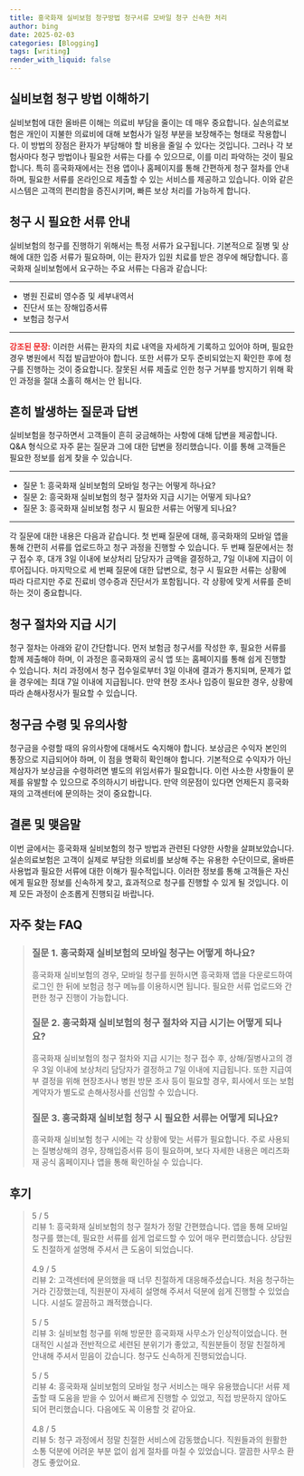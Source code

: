 ```yaml
---
title: 흥국화재 실비보험 청구방법 청구서류 모바일 청구 신속한 처리
author: bing
date: 2025-02-03
categories: [Blogging]
tags: [writing]
render_with_liquid: false
---
```



<h2 id='실비보험 청구 방법 이해하기'>실비보험 청구 방법 이해하기</h2>

<p>실비보험에 대한 올바른 이해는 의료비 부담을 줄이는 데 매우 중요합니다. 실손의료보험은 개인이 지불한 의료비에 대해 보험사가 일정 부분을 보장해주는 형태로 작용합니다. 이 방법의 장점은 환자가 부담해야 할 비용을 줄일 수 있다는 것입니다. 그러나 각 보험사마다 청구 방법이나 필요한 서류는 다를 수 있으므로, 이를 미리 파악하는 것이 필요합니다. 특히 흥국화재에서는 전용 앱이나 홈페이지를 통해 간편하게 청구 절차를 안내하며, 필요한 서류를 온라인으로 제출할 수 있는 서비스를 제공하고 있습니다. 이와 같은 시스템은 고객의 편리함을 증진시키며, 빠른 보상 처리를 가능하게 합니다.</p>

<h2 id='청구 시 필요한 서류 안내'>청구 시 필요한 서류 안내</h2>

<p>실비보험의 청구를 진행하기 위해서는 특정 서류가 요구됩니다. 기본적으로 질병 및 상해에 대한 입증 서류가 필요하며, 이는 환자가 입원 치료를 받은 경우에 해당합니다. 흥국화재 실비보험에서 요구하는 주요 서류는 다음과 같습니다:</p>

<hr />

<ul>
    <li>병원 진료비 영수증 및 세부내역서</li>
    <li>진단서 또는 장해입증서류</li>
    <li>보험금 청구서</li>
</ul>

<hr />

<p><b><span style="color: #ee2323;">강조된 문장:</span></b> 이러한 서류는 환자의 치료 내역을 자세하게 기록하고 있어야 하며, 필요한 경우 병원에서 직접 발급받아야 합니다. 또한 서류가 모두 준비되었는지 확인한 후에 청구를 진행하는 것이 중요합니다. 잘못된 서류 제출로 인한 청구 거부를 방지하기 위해 확인 과정을 절대 소홀히 해서는 안 됩니다.</p>

<h2 id='흔히 발생하는 질문과 답변'>흔히 발생하는 질문과 답변</h2>

<p>실비보험을 청구하면서 고객들이 흔히 궁금해하는 사항에 대해 답변을 제공합니다. Q&A 형식으로 자주 묻는 질문과 그에 대한 답변을 정리했습니다. 이를 통해 고객들은 필요한 정보를 쉽게 찾을 수 있습니다.</p>

<hr />

<ul>
    <li>질문 1: 흥국화재 실비보험의 모바일 청구는 어떻게 하나요?</li>
    <li>질문 2: 흥국화재 실비보험의 청구 절차와 지급 시기는 어떻게 되나요?</li>
    <li>질문 3: 흥국화재 실비보험 청구 시 필요한 서류는 어떻게 되나요?</li>
</ul>

<hr />

<p>각 질문에 대한 내용은 다음과 같습니다. 첫 번째 질문에 대해, 흥국화재의 모바일 앱을 통해 간편히 서류를 업로드하고 청구 과정을 진행할 수 있습니다. 두 번째 질문에서는 청구 접수 후, 대개 3일 이내에 보상처리 담당자가 금액을 결정하고, 7일 이내에 지급이 이루어집니다. 마지막으로 세 번째 질문에 대한 답변으로, 청구 시 필요한 서류는 상황에 따라 다르지만 주로 진료비 영수증과 진단서가 포함됩니다. 각 상황에 맞게 서류를 준비하는 것이 중요합니다.</p>

<h2 id='청구 절차와 지급 시기'>청구 절차와 지급 시기</h2>

<p>청구 절차는 아래와 같이 간단합니다. 먼저 보험금 청구서를 작성한 후, 필요한 서류를 함께 제출해야 하며, 이 과정은 흥국화재의 공식 앱 또는 홈페이지를 통해 쉽게 진행할 수 있습니다. 처리 과정에서 청구 접수일로부터 3일 이내에 결과가 통지되며, 문제가 없을 경우에는 최대 7일 이내에 지급됩니다. 만약 현장 조사나 입증이 필요한 경우, 상황에 따라 손해사정사가 필요할 수 있습니다.</p>

<h2 id='청구금 수령 및 유의사항'>청구금 수령 및 유의사항</h2>

<p>청구금을 수령할 때의 유의사항에 대해서도 숙지해야 합니다. 보상금은 수익자 본인의 통장으로 지급되어야 하며, 이 점을 명확히 확인해야 합니다. 기본적으로 수익자가 아닌 제삼자가 보상금을 수령하려면 별도의 위임서류가 필요합니다. 이런 사소한 사항들이 문제를 유발할 수 있으므로 주의하시기 바랍니다. 만약 의문점이 있다면 언제든지 흥국화재의 고객센터에 문의하는 것이 중요합니다.</p>

<h2 id='결론 및 맺음말'>결론 및 맺음말</h2>

<p>이번 글에서는 흥국화재 실비보험의 청구 방법과 관련된 다양한 사항을 살펴보았습니다. 실손의료보험은 고객이 실제로 부담한 의료비를 보상해 주는 유용한 수단이므로, 올바른 사용법과 필요한 서류에 대한 이해가 필수적입니다. 이러한 정보를 통해 고객들은 자신에게 필요한 정보를 신속하게 찾고, 효과적으로 청구를 진행할 수 있게 될 것입니다. 이제 모든 과정이 순조롭게 진행되길 바랍니다.</p>


<h2 id='자주_찾는_FAQ'>자주 찾는 FAQ</h2>
<div itemscope="" itemtype="https://schema.org/FAQPage"> 
<blockquote> 
<div itemscope="" itemprop="mainEntity" itemtype="https://schema.org/Question"> 
<h3 itemprop="name">질문 1. 흥국화재 실비보험의 모바일 청구는 어떻게 하나요?</h3> 
<div itemscope="" itemprop="acceptedAnswer" itemtype="https://schema.org/Answer"> 
<span itemprop="text"> 
<p>흥국화재 실비보험의 경우, 모바일 청구를 원하시면 흥국화재 앱을 다운로드하여 로그인 한 뒤에 보험금 청구 메뉴를 이용하시면 됩니다. 필요한 서류 업로드와 간편한 청구 진행이 가능합니다.</p> 
</span> 
</div> 
</div> 

<div itemscope="" itemprop="mainEntity" itemtype="https://schema.org/Question"> 
<h3 itemprop="name">질문 2. 흥국화재 실비보험의 청구 절차와 지급 시기는 어떻게 되나요?</h3> 
<div itemscope="" itemprop="acceptedAnswer" itemtype="https://schema.org/Answer"> 
<span itemprop="text"> 
<p>흥국화재 실비보험의 청구 절차와 지급 시기는 청구 접수 후, 상해/질병사고의 경우 3일 이내에 보상처리 담당자가 결정하고 7일 이내에 지급됩니다. 또한 지급여부 결정을 위해 현장조사나 병원 방문 조사 등이 필요할 경우, 회사에서 또는 보험계약자가 별도로 손해사정사를 선임할 수 있습니다.</p> 
</span> 
</div> 
</div> 

<div itemscope="" itemprop="mainEntity" itemtype="https://schema.org/Question"> 
<h3 itemprop="name">질문 3. 흥국화재 실비보험 청구 시 필요한 서류는 어떻게 되나요?</h3> 
<div itemscope="" itemprop="acceptedAnswer" itemtype="https://schema.org/Answer"> 
<span itemprop="text"> 
<p>흥국화재 실비보험 청구 시에는 각 상황에 맞는 서류가 필요합니다. 주로 사용되는 질병상해의 경우, 장해입증서류 등이 필요하며, 보다 자세한 내용은 메리츠화재 공식 홈페이지나 앱을 통해 확인하실 수 있습니다.</p> 
</span> 
</div> 
</div> 

</blockquote> 
</div>
<h2 id='후기'>후기</h2>
<div itemscope itemtype="https://schema.org/Product">
  <blockquote>
  <div itemprop="review" itemscope itemtype="https://schema.org/Review">
      <div itemprop="reviewRating" itemscope itemtype="https://schema.org/Rating"> <span itemprop="ratingValue">5</span> / <span itemprop="bestRating">5</span> </div>
      <span itemprop="reviewBody">리뷰 1: 흥국화재 실비보험의 청구 절차가 정말 간편했습니다. 앱을 통해 모바일 청구를 했는데, 필요한 서류를 쉽게 업로드할 수 있어 매우 편리했습니다. 상담원도 친절하게 설명해 주셔서 큰 도움이 되었습니다.</span>
  </div>
  <br>
  <div itemprop="review" itemscope itemtype="https://schema.org/Review">
      <div itemprop="reviewRating" itemscope itemtype="https://schema.org/Rating"> <span itemprop="ratingValue">4.9</span> / <span itemprop="bestRating">5</span> </div>
      <span itemprop="reviewBody">리뷰 2: 고객센터에 문의했을 때 너무 친절하게 대응해주셨습니다. 처음 청구하는 거라 긴장했는데, 직원분이 자세히 설명해 주셔서 덕분에 쉽게 진행할 수 있었습니다. 시설도 깔끔하고 쾌적했습니다.</span>
  </div>
  <br>
  <div itemprop="review" itemscope itemtype="https://schema.org/Review">
      <div itemprop="reviewRating" itemscope itemtype="https://schema.org/Rating"> <span itemprop="ratingValue">5</span> / <span itemprop="bestRating">5</span> </div>
      <span itemprop="reviewBody">리뷰 3: 실비보험 청구를 위해 방문한 흥국화재 사무소가 인상적이었습니다. 현대적인 시설과 전반적으로 세련된 분위기가 좋았고, 직원분들이 정말 친절하게 안내해 주셔서 믿음이 갔습니다. 청구도 신속하게 진행되었습니다.</span>
  </div>
  <br>
  <div itemprop="review" itemscope itemtype="https://schema.org/Review">
      <div itemprop="reviewRating" itemscope itemtype="https://schema.org/Rating"> <span itemprop="ratingValue">5</span> / <span itemprop="bestRating">5</span> </div>
      <span itemprop="reviewBody">리뷰 4: 흥국화재 실비보험의 모바일 청구 서비스는 매우 유용했습니다! 서류 제출할 때 도움을 받을 수 있어서 빠르게 진행할 수 있었고, 직접 방문하지 않아도 되어 편리했습니다. 다음에도 꼭 이용할 것 같아요.</span>
  </div>
  <br>
  <div itemprop="review" itemscope itemtype="https://schema.org/Review">
      <div itemprop="reviewRating" itemscope itemtype="https://schema.org/Rating"> <span itemprop="ratingValue">4.8</span> / <span itemprop="bestRating">5</span> </div>
      <span itemprop="reviewBody">리뷰 5: 청구 과정에서 정말 친절한 서비스에 감동했습니다. 직원들과의 원활한 소통 덕분에 어려운 부분 없이 쉽게 절차를 마칠 수 있었습니다. 깔끔한 사무소 환경도 좋았어요.</span>
  </div>
  </blockquote>
</div>

